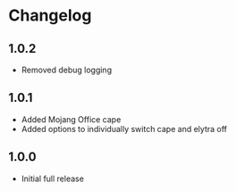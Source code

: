 # Changelog

## 1.0.2

- Removed debug logging

## 1.0.1

- Added Mojang Office cape
- Added options to individually switch cape and elytra off

## 1.0.0

- Initial full release
